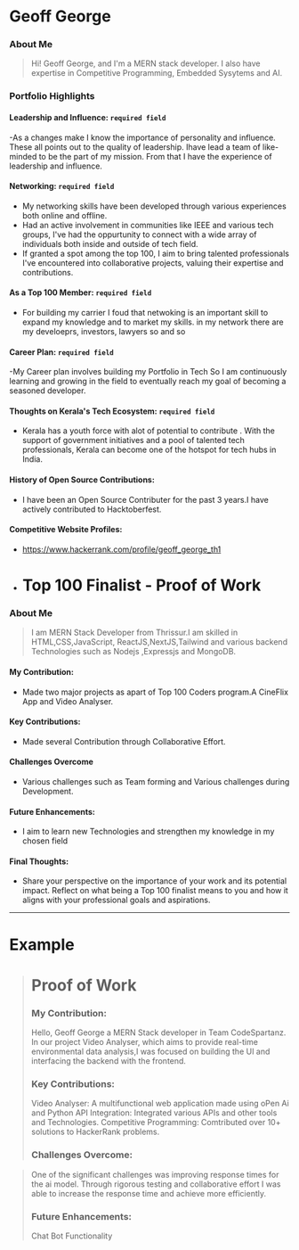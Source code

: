 
# Geoff George

### About Me

> Hi! Geoff George, and I'm a MERN stack developer. I also have expertise in Competitive Programming, Embedded Sysytems and AI.

### Portfolio Highlights


#### Leadership and Influence: `required field`

-As a changes make I know the importance of personality and influence. These all points out to the quality of leadership. Ihave lead a team of like-minded to be the part of my mission. From that I have the experience of leadership and influence.
#### Networking: `required field`

- My networking skills have been developed through various experiences both online and offline. 
- Had an active involvement in communities like IEEE and various tech groups, I've had the oppurtunity to connect with a wide array of individuals both inside and outside of tech field.
- If granted a spot among the top 100, I aim to bring talented professionals I've encountered into collaborative projects, valuing their expertise and contributions.

#### As a Top 100 Member: `required field`

- For building my carrier I foud that netwoking is an important skill to expand my knowledge and to market my skills. in my network there are my develoeprs, investors, lawyers so and so
#### Career Plan: `required field`

-My Career plan involves building my Portfolio in Tech So I am continuously learning and growing in the field to eventually reach my goal of becoming a seasoned developer.

#### Thoughts on Kerala's Tech Ecosystem: `required field`

-  Kerala has a youth force with alot of potential to contribute . With the support of government initiatives and a pool of talented tech professionals, Kerala can become one of the hotspot for tech hubs in India. 
 
#### History of Open Source Contributions:

- I have been an Open Source Contributer for the past 3 years.I have actively contributed to Hacktoberfest. 
#### Competitive Website Profiles:
- https://www.hackerrank.com/profile/geoff_george_th1

- # Top 100 Finalist -  Proof of Work

### About Me 
>I am MERN Stack Developer from Thrissur.I am skilled in HTML,CSS,JavaScript, ReactJS,NextJS,Tailwind and various backend Technologies such as Nodejs ,Expressjs and MongoDB.

#### My Contribution:
- Made two major projects as apart of Top 100 Coders program.A CineFlix App and Video Analyser.

#### Key Contributions:
- Made several Contribution through Collaborative Effort.

#### Challenges Overcome
- Various challenges such as Team forming  and Various challenges during Development.

#### Future Enhancements:
- I aim to learn new Technologies and strengthen my knowledge in my chosen field
#### Final Thoughts:
- Share your perspective on the importance of your work and its potential impact. Reflect on what being a Top 100 finalist means to you and how it aligns with your professional goals and aspirations.

---
# Example
># Proof of Work
>### My Contribution:
>
>Hello, Geoff George a MERN Stack developer in Team CodeSpartanz. In our project Video Analyser, which aims to provide real-time environmental data analysis,I was focused on building the UI and interfacing the backend with the frontend.
>
>### Key Contributions:
>
>Video Analyser: A multifunctional web application made using oPen Ai and Python
>API Integration: Integrated various APIs and other tools and Technologies.
>Competitive Programming: Comtributed over 10+ solutions to HackerRank problems.
>### Challenges Overcome:

>One of the significant challenges was improving response times for the ai model. Through rigorous testing and collaborative effort  I was able to increase the response time and achieve more efficiently.
>
>### Future Enhancements:
>Chat Bot Functionality

